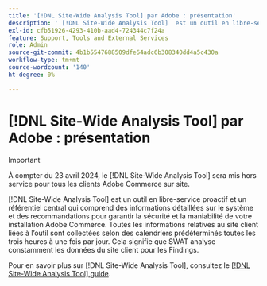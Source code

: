 ```yaml
---
title: '[!DNL Site-Wide Analysis Tool] par Adobe : présentation'
description: ' [!DNL Site-Wide Analysis Tool]  est un outil en libre-service proactif et un référentiel central qui comprend des informations détaillées sur le système et des recommandations pour garantir la sécurité et la maniabilité de votre installation Adobe Commerce. Toutes les informations relatives au site client liées à l’outil sont collectées selon des calendriers prédéterminés toutes les trois heures à une fois par jour. Cela signifie que SWAT analyse constamment les données du site client pour les Findings.'
exl-id: cfb51926-4293-410b-aad4-724344c7f24a
feature: Support, Tools and External Services
role: Admin
source-git-commit: 4b1b5547688509dfe64adc6b308340dd4a5c430a
workflow-type: tm+mt
source-wordcount: '140'
ht-degree: 0%

---
```


# [!DNL Site-Wide Analysis Tool] par Adobe : présentation

>[!IMPORTANT]
>
>À compter du 23 avril 2024, le [!DNL Site-Wide Analysis Tool] sera mis hors service pour tous les clients Adobe Commerce sur site.

[!DNL Site-Wide Analysis Tool] est un outil en libre-service proactif et un référentiel central qui comprend des informations détaillées sur le système et des recommandations pour garantir la sécurité et la maniabilité de votre installation Adobe Commerce. Toutes les informations relatives au site client liées à l’outil sont collectées selon des calendriers prédéterminés toutes les trois heures à une fois par jour. Cela signifie que SWAT analyse constamment les données du site client pour les Findings.

Pour en savoir plus sur [!DNL Site-Wide Analysis Tool], consultez le [[!DNL Site-Wide Analysis Tool] guide](https://experienceleague.adobe.com/docs/commerce-operations/tools/site-wide-analysis-tool/intro.html?lang=fr).
